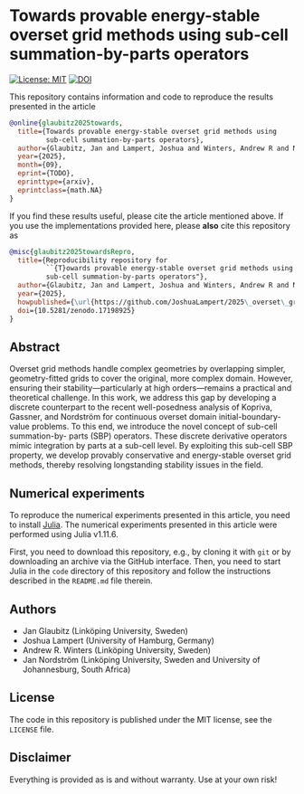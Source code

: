 # Towards provable energy-stable overset grid methods using sub-cell summation-by-parts operators

[![License: MIT](https://img.shields.io/badge/License-MIT-success.svg)](https://opensource.org/licenses/MIT)
[![DOI](https://zenodo.org/badge/DOI/10.5281/zenodo.17198925.svg)](https://doi.org/10.5281/zenodo.17198925)


This repository contains information and code to reproduce the results presented in the
article
```bibtex
@online{glaubitz2025towards,
  title={Towards provable energy-stable overset grid methods using
         sub-cell summation-by-parts operators},
  author={Glaubitz, Jan and Lampert, Joshua and Winters, Andrew R and Nordström, Jan},
  year={2025},
  month={09},
  eprint={TODO},
  eprinttype={arxiv},
  eprintclass={math.NA}
}
```

If you find these results useful, please cite the article mentioned above. If you
use the implementations provided here, please **also** cite this repository as
```bibtex
@misc{glaubitz2025towardsRepro,
  title={Reproducibility repository for
         ``{T}owards provable energy-stable overset grid methods using
         sub-cell summation-by-parts operators"},
  author={Glaubitz, Jan and Lampert, Joshua and Winters, Andrew R and Nordström, Jan},
  year={2025},
  howpublished={\url{https://github.com/JoshuaLampert/2025\_overset\_grid\_sub-cell}},
  doi={10.5281/zenodo.17198925}
}
```

## Abstract

Overset grid methods handle complex geometries by overlapping simpler, geometry-fitted grids to cover the
original, more complex domain. However, ensuring their stability—particularly at high orders—remains a
practical and theoretical challenge. In this work, we address this gap by developing a discrete counterpart
to the recent well-posedness analysis of Kopriva, Gassner, and Nordström for continuous overset domain
initial-boundary-value problems. To this end, we introduce the novel concept of sub-cell summation-by-
parts (SBP) operators. These discrete derivative operators mimic integration by parts at a sub-cell level.
By exploiting this sub-cell SBP property, we develop provably conservative and energy-stable overset grid
methods, thereby resolving longstanding stability issues in the field.


## Numerical experiments

To reproduce the numerical experiments presented in this article, you need
to install [Julia](https://julialang.org/). The numerical experiments presented
in this article were performed using Julia v1.11.6.

First, you need to download this repository, e.g., by cloning it with `git`
or by downloading an archive via the GitHub interface. Then, you need to start
Julia in the `code` directory of this repository and follow the instructions
described in the `README.md` file therein.


## Authors

- Jan Glaubitz (Linköping University, Sweden)
- Joshua Lampert (University of Hamburg, Germany)
- Andrew R. Winters (Linköping University, Sweden)
- Jan Nordström (Linköping University, Sweden and University of Johannesburg, South Africa)


## License

The code in this repository is published under the MIT license, see the
`LICENSE` file.


## Disclaimer

Everything is provided as is and without warranty. Use at your own risk!
